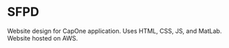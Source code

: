 # SFPD
Website design for CapOne application. Uses HTML, CSS, JS, and MatLab.
Website hosted on AWS.
